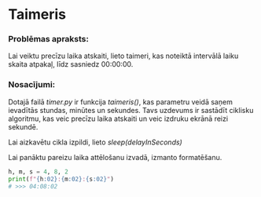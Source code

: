 # Taimeris
### Problēmas apraksts:<br>
Lai veiktu precīzu laika atskaiti, lieto taimeri, kas noteiktā intervālā laiku skaita atpakaļ, līdz sasniedz 00:00:00.

### Nosacījumi:<br>
Dotajā failā *timer.py* ir funkcija *taimeris()*, kas parametru veidā saņem ievadītās stundas, minūtes un sekundes. Tavs uzdevums ir sastādīt ciklisku algoritmu, kas veic precīzu laika atskaiti un veic izdruku ekrānā reizi sekundē.<br>

Lai aizkavētu cikla izpildi, lieto *sleep(delayInSeconds)*

Lai panāktu pareizu laika attēlošanu izvadā, izmanto formatēšanu.
~~~py
h, m, s = 4, 8, 2
print(f"{h:02}:{m:02}:{s:02}")
# >>> 04:08:02
~~~


